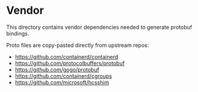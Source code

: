 # Vendor

This directory contains vendor dependencies needed to generate protobuf bindings.

Proto files are copy-pasted directly from upstream repos:
+ https://github.com/containerd/containerd
+ https://github.com/protocolbuffers/protobuf
+ https://github.com/gogo/protobuf
+ https://github.com/containerd/cgroups
+ https://github.com/microsoft/hcsshim